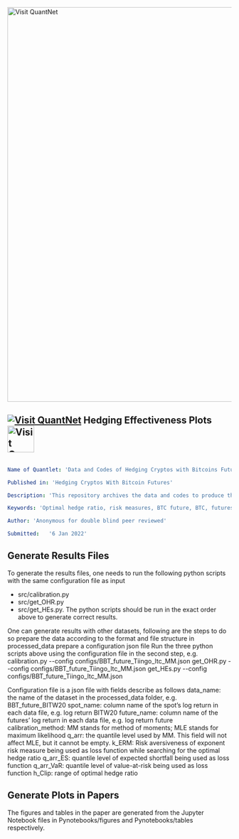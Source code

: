 [<img src="https://github.com/QuantLet/Styleguide-and-FAQ/blob/master/pictures/banner.png" width="888" alt="Visit QuantNet">](http://quantlet.de/)

## [<img src="https://github.com/QuantLet/Styleguide-and-FAQ/blob/master/pictures/qloqo.png" alt="Visit QuantNet">](http://quantlet.de/) **Hedging Effectiveness Plots** [<img src="https://github.com/QuantLet/Styleguide-and-FAQ/blob/master/pictures/QN2.png" width="60" alt="Visit QuantNet 2.0">](http://quantlet.de/)

```yaml

Name of Quantlet: 'Data and Codes of Hedging Cryptos with Bitcoins Futures'

Published in: 'Hedging Cryptos With Bitcoin Futures'

Description: 'This repository archives the data and codes to produce the results of paper Hedging Cryptos with Bitcoin Futures.'

Keywords: 'Optimal hedge ratio, risk measures, BTC future, BTC, futures contract'

Author: 'Anonymous for double blind peer reviewed'

Submitted:   '6 Jan 2022'
```

## Generate Results Files
To generate the results files, one needs to run the following python scripts with the same configuration file as input
- src/calibration.py
- src/get_OHR.py
- src/get_HEs.py.
The python scripts should be run in the exact order above to generate correct results.

One can generate results with other datasets, following are the steps to do so
prepare the data according to the format and file structure in processed_data
prepare a configuration json file
Run the three python scripts above using the configuration file in the second step, e.g.
calibration.py --config configs/BBT_future_Tiingo_ltc_MM.json
get_OHR.py --config configs/BBT_future_Tiingo_ltc_MM.json
get_HEs.py --config configs/BBT_future_Tiingo_ltc_MM.json

Configuration file is a json file with fields describe as follows
data_name: the name of the dataset in the processed_data folder, e.g. BBT_future_BITW20
spot_name: column name of the spot’s log return in each data file, e.g. log return BITW20
future_name: column name of the futures’ log return in each data file, e.g. log return future
calibration_method: MM stands for method of moments; MLE stands for maximum likelihood
q_arr: the quantile level used by MM. This field will not affect MLE, but it cannot be empty.
k_ERM: Risk aversiveness of exponent risk measure being used as loss function while searching for the optimal hedge ratio
q_arr_ES: quantile level of expected shortfall being used as loss function
q_arr_VaR: quantile level of value-at-risk being used as loss function
h_Clip: range of optimal hedge ratio

## Generate Plots in Papers
The figures and tables in the paper are generated from the Jupyter Notebook files in Pynotebooks/figures and Pynotebooks/tables respectively.
